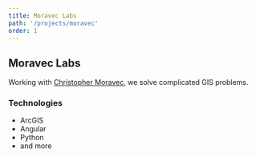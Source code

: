 ```yaml
---
title: Moravec Labs
path: '/projects/moravec'
order: 1
---
```

## Moravec Labs
Working with [Christopher Moravec](http://moraveclabs.com), we solve complicated GIS problems.

### Technologies
- ArcGIS
- Angular
- Python
- and more
